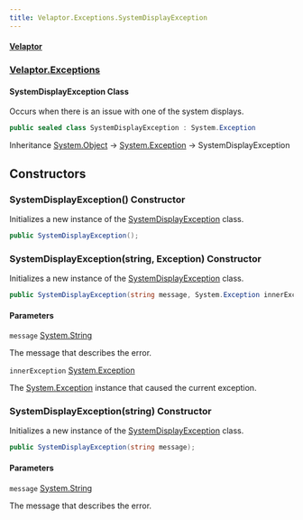 ```yaml
---
title: Velaptor.Exceptions.SystemDisplayException
---
```


#### [Velaptor](Namespaces.md 'Velaptor Namespaces')
### [Velaptor.Exceptions](Velaptor.Exceptions.md 'Velaptor.Exceptions')

#### SystemDisplayException Class

Occurs when there is an issue with one of the system displays.

```csharp
public sealed class SystemDisplayException : System.Exception
```

Inheritance [System.Object](https://docs.microsoft.com/en-us/dotnet/api/System.Object 'System.Object') → [System.Exception](https://docs.microsoft.com/en-us/dotnet/api/System.Exception 'System.Exception') → SystemDisplayException
## Constructors

<a name='Velaptor.Exceptions.SystemDisplayException.SystemDisplayException()'></a>

### SystemDisplayException() Constructor

Initializes a new instance of the [SystemDisplayException](Velaptor.Exceptions.SystemDisplayException.md 'Velaptor.Exceptions.SystemDisplayException') class.

```csharp
public SystemDisplayException();
```

<a name='Velaptor.Exceptions.SystemDisplayException.SystemDisplayException(string,System.Exception)'></a>

### SystemDisplayException(string, Exception) Constructor

Initializes a new instance of the [SystemDisplayException](Velaptor.Exceptions.SystemDisplayException.md 'Velaptor.Exceptions.SystemDisplayException') class.

```csharp
public SystemDisplayException(string message, System.Exception innerException);
```
#### Parameters

<a name='Velaptor.Exceptions.SystemDisplayException.SystemDisplayException(string,System.Exception).message'></a>

`message` [System.String](https://docs.microsoft.com/en-us/dotnet/api/System.String 'System.String')

The message that describes the error.

<a name='Velaptor.Exceptions.SystemDisplayException.SystemDisplayException(string,System.Exception).innerException'></a>

`innerException` [System.Exception](https://docs.microsoft.com/en-us/dotnet/api/System.Exception 'System.Exception')

The [System.Exception](https://docs.microsoft.com/en-us/dotnet/api/System.Exception 'System.Exception') instance that caused the current exception.

<a name='Velaptor.Exceptions.SystemDisplayException.SystemDisplayException(string)'></a>

### SystemDisplayException(string) Constructor

Initializes a new instance of the [SystemDisplayException](Velaptor.Exceptions.SystemDisplayException.md 'Velaptor.Exceptions.SystemDisplayException') class.

```csharp
public SystemDisplayException(string message);
```
#### Parameters

<a name='Velaptor.Exceptions.SystemDisplayException.SystemDisplayException(string).message'></a>

`message` [System.String](https://docs.microsoft.com/en-us/dotnet/api/System.String 'System.String')

The message that describes the error.